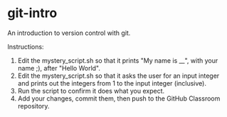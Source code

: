 # git-intro
An introduction to version control with git.

Instructions:
1. Edit the mystery_script.sh so that it prints "My name is __", with your name ;), after "Hello World". 
2. Edit the mystery_script.sh so that it asks the user for an input integer and prints out the integers from 1 to the input integer (inclusive).
3. Run the script to confirm it does what you expect.
4. Add your changes, commit them, then push to the GitHub Classroom repository.



